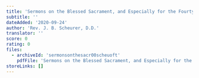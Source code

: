 ```yaml
---
title: 'Sermons on the Blessed Sacrament, and Especially for the Fourty Hours Devotion'
subtitle: ''
dateAdded: '2020-09-24'
author: 'Rev. J. B. Scheurer, D.D.'
translator: ''
score: 0
rating: 0
files:
  - archiveId: 'sermonsonthesacr00scheuoft'
    pdfFile: 'Sermons on the Blessed Sacrament, and Especially for the Fourty Hours Devotion.pdf'
storeLinks: []
---
```



